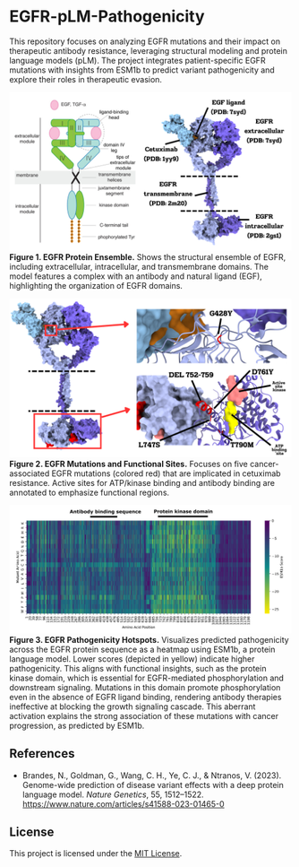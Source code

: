 # EGFR-pLM-Pathogenicity

This repository focuses on analyzing EGFR mutations and their impact on therapeutic antibody resistance, leveraging structural modeling and protein language models (pLM). The project integrates patient-specific EGFR mutations with insights from ESM1b to predict variant pathogenicity and explore their roles in therapeutic evasion. 

![EGFR Ensemble](figures/egfr_ensemble.png)  
**Figure 1. EGFR Protein Ensemble.** Shows the structural ensemble of EGFR, including extracellular, intracellular, and transmembrane domains. The model features a complex with an antibody and natural ligand (EGF), highlighting the organization of EGFR domains.

![EGFR Mutations](figures/egfr_mutations.png)  
**Figure 2. EGFR Mutations and Functional Sites.** Focuses on five cancer-associated EGFR mutations (colored red) that are implicated in cetuximab resistance. Active sites for ATP/kinase binding and antibody binding are annotated to emphasize functional regions.

![EGFR Pathogenicity Hotspots](figures/egfr_esm1b_heatmap.png)   
**Figure 3. EGFR Pathogenicity Hotspots.** Visualizes predicted pathogenicity across the EGFR protein sequence as a heatmap using ESM1b, a protein language model. Lower scores (depicted in yellow) indicate higher pathogenicity. This aligns with functional insights, such as the protein kinase domain, which is essential for EGFR-mediated phosphorylation and downstream signaling. Mutations in this domain promote phosphorylation even in the absence of EGFR ligand binding, rendering antibody therapies ineffective at blocking the growth signaling cascade. This aberrant activation explains the strong association of these mutations with cancer progression, as predicted by ESM1b.




## References

- Brandes, N., Goldman, G., Wang, C. H., Ye, C. J., & Ntranos, V. (2023). Genome-wide prediction of disease variant effects with a deep protein language model. *Nature Genetics*, 55, 1512–1522. https://www.nature.com/articles/s41588-023-01465-0

## License
This project is licensed under the [MIT License](LICENSE).
